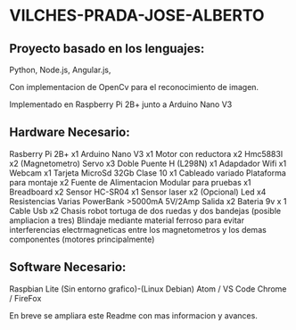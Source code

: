 # VILCHES-PRADA-JOSE-ALBERTO
Proyecto basado en los lenguajes: 
---------------------------------
Python, Node.js, Angular.js, 

Con implementacion de OpenCv para el reconocimiento de imagen.

Implementado en Raspberry Pi 2B+ junto a Arduino Nano V3

Hardware Necesario:
-------------------
Rasberry Pi 2B+ x1
Arduino Nano V3 x1
Motor con reductora x2
Hmc5883l x2 (Magnetometro)
Servo x3
Doble Puente H (L298N) x1
Adapdador Wifi x1
Webcam x1
Tarjeta MicroSd 32Gb Clase 10 x1
Cableado variado
Plataforma para montaje x2
Fuente de Alimentacion Modular para pruebas x1
Breadboard x2
Sensor HC-SR04 x1
Sensor laser x2 (Opcional)
Led x4
Resistencias Varias
PowerBank >5000mA 5V/2Amp Salida x2
Bateria 9v x 1
Cable Usb x2
Chasis robot tortuga de dos ruedas y dos bandejas (posible ampliacion a tres)
Blindaje mediante material ferroso para evitar interferencias electrmagneticas entre los magnetometros y los demas componentes (motores principalmente)

Software Necesario:
-------------------
Raspbian Lite (Sin entorno grafico)-(Linux Debian)
Atom / VS Code
Chrome / FireFox

En breve se ampliara este Readme con mas informacion y avances.

